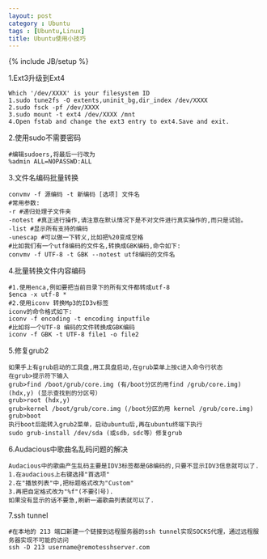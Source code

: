 ```yaml
---
layout: post
category : Ubuntu
tags : [Ubuntu,Linux]
title: Ubuntu使用小技巧
---
```

{% include JB/setup %}

1.Ext3升级到Ext4

	Which '/dev/XXXX' is your filesystem ID
	1.sudo tune2fs -O extents,uninit_bg,dir_index /dev/XXXX
	2.sudo fsck -pf /dev/XXXX
	3.sudo mount -t ext4 /dev/XXXX /mnt
	4.Open fstab and change the ext3 entry to ext4.Save and exit.

2.使用sudo不需要密码

	#编辑sudoers,将最后一行改为
	%admin ALL=NOPASSWD:ALL

3.文件名编码批量转换

	convmv -f 源编码 -t 新编码 [选项] 文件名
	#常用参数:
	-r #递归处理子文件夹
	-notest #真正进行操作,请注意在默认情况下是不对文件进行真实操作的,而只是试验。
	-list #显示所有支持的编码
	-unescap #可以做一下转义,比如把%20变成空格
	#比如我们有一个utf8编码的文件名,转换成GBK编码,命令如下:
	convmv -f UTF-8 -t GBK --notest utf8编码的文件名

4.批量转换文件内容编码

	#1.使用enca,例如要把当前目录下的所有文件都转成utf-8
	$enca -x utf-8 *
	#2.使用iconv 转换Mp3的ID3v标签
	iconv的命令格式如下:
	iconv -f encoding -t encoding inputfile
	#比如将一个UTF-8 编码的文件转换成GBK编码
	iconv -f GBK -t UTF-8 file1 -o file2

5.修复grub2

	如果手上有grub启动的工具盘,用工具盘启动,在grub菜单上按c进入命令行状态
	在grub>提示符下输入
	grub>find /boot/grub/core.img (有/boot分区的用find /grub/core.img)
	(hdx,y) (显示查找到的分区号）
	grub>root (hdx,y)
	grub>kernel /boot/grub/core.img (/boot分区的用 kernel /grub/core.img)
	grub>boot
	执行boot后能转入grub2菜单，启动ubuntu后,再在ubuntu终端下执行
	sudo grub-install /dev/sda (或sdb，sdc等）修复grub

6.Audacious中歌曲名乱码问题的解决

	Audacious中的歌曲产生乱码主要是IDV3标签都是GB编码的,只要不显示IDV3信息就可以了.
	1.在audacious上右键选择"首选项"
	2.在"播放列表"中,把标题格式改为"Custom"
	3.再把自定格式改为"%f"(不要引号).
	如果没有显示的话不要急,刷新一遍歌曲列表就可以了.

7.ssh tunnel

	#在本地的 213 端口新建一个链接到远程服务器的ssh tunnel实现SOCKS代理，通过远程服务器实现不可能的访问
	ssh -D 213 username@remotesshserver.com